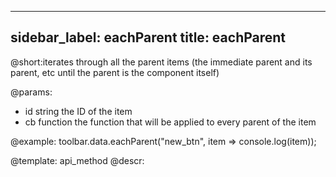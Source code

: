 
---
sidebar_label: eachParent
title: eachParent
---          

@short:iterates through all the parent items (the immediate parent and its parent, etc until the parent is the component itself)

@params:
- id 		string		 the ID of the item
- cb        function     the function that will be applied to every parent of the item   




@example:
toolbar.data.eachParent("new_btn", item => console.log(item));

@template: api_method
@descr: